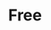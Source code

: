 ---
pid: NS75
title: Free
location_transcription: Norris Square Park
zipcode: 
outside_phl: 
neighborhood: 
age: '13'
age_range: 13-19
instagram: 
image_file_name: NS_75.jpg
proposal_transcription: Birds flying away from the tree (tree is gold)
topic: Freedom
topic_summary: '0'
type: Sculpture Statue
keywords_other: 
credit: Leila Perez
image_labels: Free
twitter: 
facebook: 
permalink: "/monuments/ns75/"
layout: item-page
---